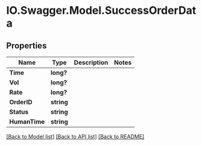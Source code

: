 # IO.Swagger.Model.SuccessOrderData
## Properties

Name | Type | Description | Notes
------------ | ------------- | ------------- | -------------
**Time** | **long?** |  | 
**Vol** | **long?** |  | 
**Rate** | **long?** |  | 
**OrderID** | **string** |  | 
**Status** | **string** |  | 
**HumanTime** | **string** |  | 

[[Back to Model list]](../README.md#documentation-for-models) [[Back to API list]](../README.md#documentation-for-api-endpoints) [[Back to README]](../README.md)

